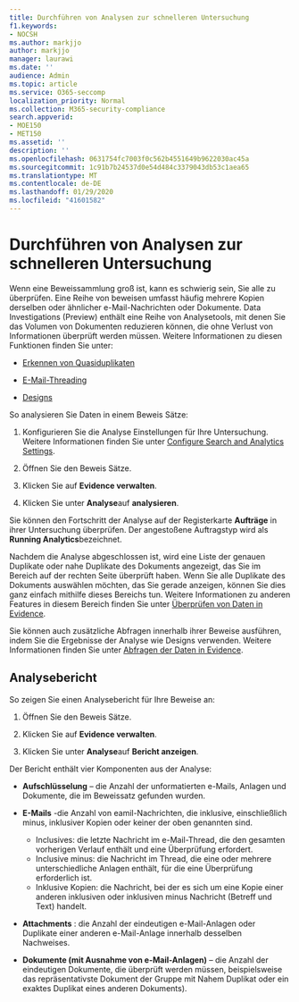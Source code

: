 ```yaml
---
title: Durchführen von Analysen zur schnelleren Untersuchung
f1.keywords:
- NOCSH
ms.author: markjjo
author: markjjo
manager: laurawi
ms.date: ''
audience: Admin
ms.topic: article
ms.service: O365-seccomp
localization_priority: Normal
ms.collection: M365-security-compliance
search.appverid:
- MOE150
- MET150
ms.assetid: ''
description: ''
ms.openlocfilehash: 0631754fc7003f0c562b4551649b9622030ac45a
ms.sourcegitcommit: 1c91b7b24537d0e54d484c3379043db53c1aea65
ms.translationtype: MT
ms.contentlocale: de-DE
ms.lasthandoff: 01/29/2020
ms.locfileid: "41601582"
---
```

# <a name="run-analytics-to-investigate-faster"></a>Durchführen von Analysen zur schnelleren Untersuchung

Wenn eine Beweissammlung groß ist, kann es schwierig sein, Sie alle zu überprüfen. Eine Reihe von beweisen umfasst häufig mehrere Kopien derselben oder ähnlicher e-Mail-Nachrichten oder Dokumente. Data Investigations (Preview) enthält eine Reihe von Analysetools, mit denen Sie das Volumen von Dokumenten reduzieren können, die ohne Verlust von Informationen überprüft werden müssen. Weitere Informationen zu diesen Funktionen finden Sie unter:

- [Erkennen von Quasiduplikaten](near-duplicates.md)

- [E-Mail-Threading](email-threading.md)

- [Designs](themes.md)

So analysieren Sie Daten in einem Beweis Sätze:

1. Konfigurieren Sie die Analyse Einstellungen für Ihre Untersuchung. Weitere Informationen finden Sie unter [Configure Search and Analytics Settings](configure-search-analytics-settings.md).

2. Öffnen Sie den Beweis Sätze.

3. Klicken Sie auf **Evidence verwalten**.

4. Klicken Sie unter **Analyse**auf **analysieren**.

Sie können den Fortschritt der Analyse auf der Registerkarte **Aufträge** in ihrer Untersuchung überprüfen. Der angestoßene Auftragstyp wird als **Running Analytics**bezeichnet.

 Nachdem die Analyse abgeschlossen ist, wird eine Liste der genauen Duplikate oder nahe Duplikate des Dokuments angezeigt, das Sie im Bereich auf der rechten Seite überprüft haben. Wenn Sie alle Duplikate des Dokuments auswählen möchten, das Sie gerade anzeigen, können Sie dies ganz einfach mithilfe dieses Bereichs tun. Weitere Informationen zu anderen Features in diesem Bereich finden Sie unter [Überprüfen von Daten in Evidence](review-data-in-evidence.md). 

Sie können auch zusätzliche Abfragen innerhalb ihrer Beweise ausführen, indem Sie die Ergebnisse der Analyse wie Designs verwenden. Weitere Informationen finden Sie unter [Abfragen der Daten in Evidence](evidence-query.md).

## <a name="analytics-report"></a>Analysebericht

So zeigen Sie einen Analysebericht für Ihre Beweise an:

1. Öffnen Sie den Beweis Sätze.

2. Klicken Sie auf **Evidence verwalten**.

3. Klicken Sie unter **Analyse**auf **Bericht anzeigen**.

Der Bericht enthält vier Komponenten aus der Analyse:

- **Aufschlüsselung** – die Anzahl der unformatierten e-Mails, Anlagen und Dokumente, die im Beweissatz gefunden wurden.

- **E-Mails** -die Anzahl von eamil-Nachrichten, die inklusive, einschließlich minus, inklusiver Kopien oder keiner der oben genannten sind.
   - Inclusives: die letzte Nachricht im e-Mail-Thread, die den gesamten vorherigen Verlauf enthält und eine Überprüfung erfordert.
   - Inclusive minus: die Nachricht im Thread, die eine oder mehrere unterschiedliche Anlagen enthält, für die eine Überprüfung erforderlich ist.
   - Inklusive Kopien: die Nachricht, bei der es sich um eine Kopie einer anderen inklusiven oder inklusiven minus Nachricht (Betreff und Text) handelt.

- **Attachments** : die Anzahl der eindeutigen e-Mail-Anlagen oder Duplikate einer anderen e-Mail-Anlage innerhalb desselben Nachweises.

- **Dokumente (mit Ausnahme von e-Mail-Anlagen)** – die Anzahl der eindeutigen Dokumente, die überprüft werden müssen, beispielsweise das repräsentativste Dokument der Gruppe mit Nahem Duplikat oder ein exaktes Duplikat eines anderen Dokuments).